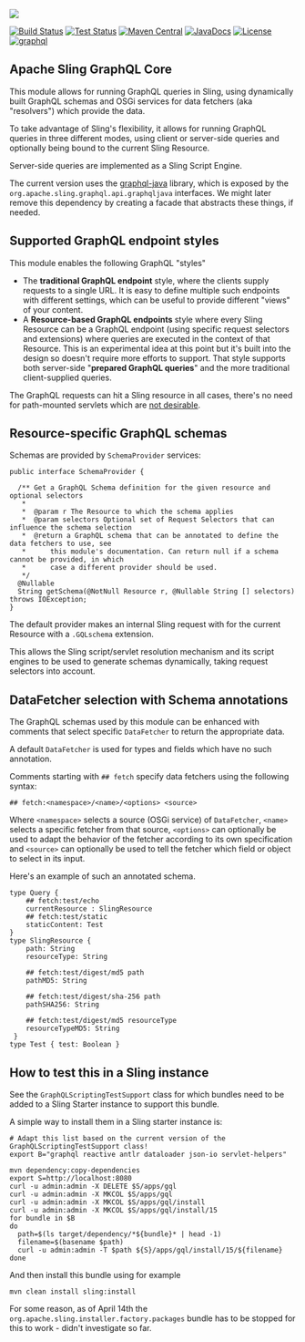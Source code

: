 [<img src="https://sling.apache.org/res/logos/sling.png"/>](https://sling.apache.org)

 [![Build Status](https://builds.apache.org/buildStatus/icon?job=Sling/sling-org-apache-sling-graphql-core/master)](https://builds.apache.org/job/Sling/job/sling-org-apache-sling-graphql-core/job/master) [![Test Status](https://img.shields.io/jenkins/t/https/builds.apache.org/job/Sling/job/sling-org-apache-sling-graphql-core/job/master.svg)](https://builds.apache.org/job/Sling/job/sling-org-apache-sling-graphql-core/job/master/test_results_analyzer/) [![Maven Central](https://maven-badges.herokuapp.com/maven-central/org.apache.sling/org.apache.sling.graphql.core/badge.svg)](https://search.maven.org/#search%7Cga%7C1%7Cg%3A%22org.apache.sling%22%20a%3A%22org.apache.sling.graphql.core%22) [![JavaDocs](https://www.javadoc.io/badge/org.apache.sling/org.apache.sling.graphql.core.svg)](https://www.javadoc.io/doc/org.apache.sling/org.apache.sling.graphql.core) [![License](https://img.shields.io/badge/License-Apache%202.0-blue.svg)](https://www.apache.org/licenses/LICENSE-2.0) [![graphql](https://sling.apache.org/badges/group-graphql.svg)](https://github.com/apache/sling-aggregator/blob/master/docs/groups/graphql.md)

Apache Sling GraphQL Core
----

This module allows for running GraphQL queries in Sling, using dynamically built GraphQL schemas and
OSGi services for data fetchers (aka "resolvers") which provide the data.

To take advantage of Sling's flexibility, it allows for running GraphQL queries in three different modes,
using client or server-side queries and optionally being bound to the current Sling Resource.

Server-side queries are implemented as a Sling Script Engine.

The current version uses the [graphql-java](https://github.com/graphql-java/graphql-java) library, which
is exposed by the `org.apache.sling.graphql.api.graphqljava` interfaces. We might later remove this dependency
by creating a facade that abstracts these things, if needed.
 
## Supported GraphQL endpoint styles

This module enables the following GraphQL "styles"

  * The **traditional GraphQL endpoint** style, where the clients supply requests to a single URL. It is easy to define
    multiple such endpoints with different settings, which can be useful to provide different "views" of your content.
  * A **Resource-based GraphQL endpoints** style where every Sling Resource can be a GraphQL endpoint (using specific 
    request selectors and extensions) where queries are executed in the context of that Resource. This is an experimental
    idea at this point but it's built into the design so doesn't require more efforts to support. That style supports both
    server-side "**prepared GraphQL queries**" and the more traditional client-supplied queries.
    
The GraphQL requests can hit a Sling resource in all cases, there's no need for path-mounted servlets which are [not desirable](https://sling.apache.org/documentation/the-sling-engine/servlets.html#caveats-when-binding-servlets-by-path-1).

## Resource-specific GraphQL schemas

Schemas are provided by `SchemaProvider` services:

    public interface SchemaProvider {
  
      /** Get a GraphQL Schema definition for the given resource and optional selectors
       *
       *  @param r The Resource to which the schema applies
       *  @param selectors Optional set of Request Selectors that can influence the schema selection
       *  @return a GraphQL schema that can be annotated to define the data fetchers to use, see
       *      this module's documentation. Can return null if a schema cannot be provided, in which
       *      case a different provider should be used.
       */
      @Nullable
      String getSchema(@NotNull Resource r, @Nullable String [] selectors) throws IOException;
    }

The default provider makes an internal Sling request with for the current Resource with a `.GQLschema` extension.

This allows the Sling script/servlet resolution mechanism and its script engines to be used to generate 
schemas dynamically, taking request selectors into account.

## DataFetcher selection with Schema annotations

The GraphQL schemas used by this module can be enhanced with comments
that select specific `DataFetcher` to return the appropriate data.

A default `DataFetcher` is used for types and fields which have no such annotation.

Comments starting with `## fetch` specify data fetchers using the following syntax:

    ## fetch:<namespace>/<name>/<options> <source>

Where `<namespace>` selects a source (OSGi service) of `DataFetcher`, `<name>` selects
a specific fetcher from that source, `<options>` can optionally be used to adapt the 
behavior of the fetcher according to its own specification and `<source>` can optionally
be used to tell the fetcher which field or object to select in its input.
    
Here's an example of such an annotated schema.    

    type Query {
        ## fetch:test/echo
        currentResource : SlingResource
        ## fetch:test/static
        staticContent: Test
    }
    type SlingResource { 
        path: String
        resourceType: String

        ## fetch:test/digest/md5 path
        pathMD5: String
    
        ## fetch:test/digest/sha-256 path
        pathSHA256: String

        ## fetch:test/digest/md5 resourceType
        resourceTypeMD5: String
     }
    type Test { test: Boolean }

## How to test this in a Sling instance

See the `GraphQLScriptingTestSupport` class for which bundles need to be added to
a Sling Starter instance to support this bundle.

A simple way to install them in a Sling starter instance is:

    # Adapt this list based on the current version of the GraphQLScriptingTestSupport class!
    export B="graphql reactive antlr dataloader json-io servlet-helpers"

    mvn dependency:copy-dependencies
    export S=http://localhost:8080
    curl -u admin:admin -X DELETE $S/apps/gql
    curl -u admin:admin -X MKCOL $S/apps/gql
    curl -u admin:admin -X MKCOL $S/apps/gql/install
    curl -u admin:admin -X MKCOL $S/apps/gql/install/15
    for bundle in $B
    do
      path=$(ls target/dependency/*${bundle}* | head -1)
      filename=$(basename $path)
      curl -u admin:admin -T $path ${S}/apps/gql/install/15/${filename}
    done

And then install this bundle using for example

    mvn clean install sling:install

For some reason, as of April 14th the `org.apache.sling.installer.factory.packages` bundle
has to be stopped for this to work - didn't investigate so far.
